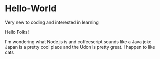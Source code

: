 # Hello-World
Very new to coding and interested in learning

Hello Folks!

I'm wondering what Node.js is and coffeescript sounds like a Java joke
Japan is a pretty cool place and the Udon is pretty great.
I happen to  like cats

